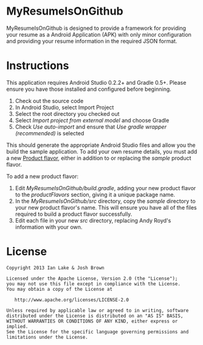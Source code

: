 MyResumeIsOnGithub
==================

MyResumeIsOnGithub is designed to provide a framework for providing your resume as a Android Application (APK) with only minor configuration and providing your resume information in the required JSON format.


Instructions
============


This application requires Android Studio 0.2.2+ and Gradle 0.5+. Please ensure you have those installed and configured before beginning.

1. Check out the source code
2. In Android Studio, select Import Project
3. Select the root directory you checked out
4. Select _Import project from external model_ and choose Gradle
5. Check _Use auto-import_ and ensure that _Use gradle wrapper (recommended)_ is selected

This should generate the appropriate Android Studio files and allow you the build the sample application. To add your own resume details, you must add a new [Product flavor][1], either in addition to or replacing the *sample* product flavor.

To add a new product flavor:
1. Edit _MyResumeIsOnGithub/build.gradle_, adding your new product flavor to the _productFlavors_ section, giving it a unique package name.
2. In the _MyResumeIsOnGithub/src_ directory, copy the _sample_ directory to your new product flavor's name. This will ensure you have all of the files required to build a product flavor successfully.
3. Edit each file in your new _src_ directory, replacing Andy Royd's information with your own.


License
=======

    Copyright 2013 Ian Lake & Josh Brown

    Licensed under the Apache License, Version 2.0 (the "License");
    you may not use this file except in compliance with the License.
    You may obtain a copy of the License at

       http://www.apache.org/licenses/LICENSE-2.0

    Unless required by applicable law or agreed to in writing, software
    distributed under the License is distributed on an "AS IS" BASIS,
    WITHOUT WARRANTIES OR CONDITIONS OF ANY KIND, either express or implied.
    See the License for the specific language governing permissions and
    limitations under the License.


[1]: http://tools.android.com/tech-docs/new-build-system/user-guide#TOC-Product-flavors